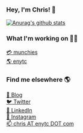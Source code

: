 ### Hey, I'm Chris! 👋

[![Anurag's github stats](https://github-readme-stats.vercel.app/api?username=chrisenytc&count_private=true&theme=dark)](https://github.com/chrisenytc)

### What I'm working on 👨‍💻

[:credit_card: munchies](https://munchies.money) <br>
[:earth_americas: enytc](https://github.com/enytc) <br>

### Find me elsewhere 🌎

[🚀 Blog](https://chrisenytc.dev) <br>
[🐦 Twitter](https://twitter.com/chrisenytc) <br>
[💼 LinkedIn](https://www.linkedin.com/in/chrisenytc) <br>
[📸 Instagram](https://instagram.com/chrisenytc) <br>
[📫 chris AT enytc DOT com](mailto:chris@enytc.com)
